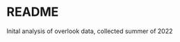 # README

Inital analysis of overlook data, collected summer of 2022

<!---
Macycarr04/Macycarr04 is a ✨ special ✨ repository because its `README.md` (this file) appears on your GitHub profile.
You can click the Preview link to take a look at your changes.
--->
